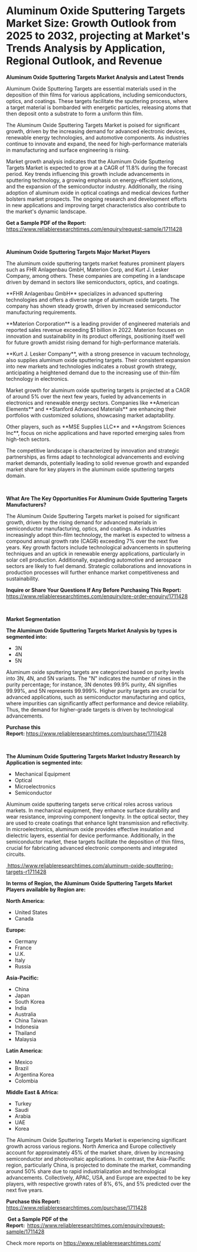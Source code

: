 <p><h1>Aluminum Oxide Sputtering Targets Market Size: Growth Outlook from 2025 to 2032, projecting at Market's Trends Analysis by Application, Regional Outlook, and Revenue</h1></p><p><strong>Aluminum Oxide Sputtering Targets Market Analysis and Latest Trends</strong></p>
<p><p>Aluminum Oxide Sputtering Targets are essential materials used in the deposition of thin films for various applications, including semiconductors, optics, and coatings. These targets facilitate the sputtering process, where a target material is bombarded with energetic particles, releasing atoms that then deposit onto a substrate to form a uniform thin film.</p><p>The Aluminum Oxide Sputtering Targets Market is poised for significant growth, driven by the increasing demand for advanced electronic devices, renewable energy technologies, and automotive components. As industries continue to innovate and expand, the need for high-performance materials in manufacturing and surface engineering is rising. </p><p>Market growth analysis indicates that the Aluminum Oxide Sputtering Targets Market is expected to grow at a CAGR of 11.8% during the forecast period. Key trends influencing this growth include advancements in sputtering technology, a growing emphasis on energy-efficient solutions, and the expansion of the semiconductor industry. Additionally, the rising adoption of aluminum oxide in optical coatings and medical devices further bolsters market prospects. The ongoing research and development efforts in new applications and improving target characteristics also contribute to the market's dynamic landscape.</p></p>
<p><strong>Get a Sample PDF of the Report:&nbsp;</strong> <a href="https://www.reliableresearchtimes.com/enquiry/request-sample/1711428?utm_campaign=2252&utm_medium=2&utm_source=Github&utm_content=ia&utm_term=27032025&utm_id=aluminum-oxide-sputtering-targets">https://www.reliableresearchtimes.com/enquiry/request-sample/1711428</a></p>
<p>&nbsp;</p>
<p><strong>Aluminum Oxide Sputtering Targets Major Market Players</strong></p>
<p><p>The aluminum oxide sputtering targets market features prominent players such as FHR Anlagenbau GmbH, Materion Corp, and Kurt J. Lesker Company, among others. These companies are competing in a landscape driven by demand in sectors like semiconductors, optics, and coatings.</p><p>**FHR Anlagenbau GmbH** specializes in advanced sputtering technologies and offers a diverse range of aluminum oxide targets. The company has shown steady growth, driven by increased semiconductor manufacturing requirements. </p><p>**Materion Corporation** is a leading provider of engineered materials and reported sales revenue exceeding $1 billion in 2022. Materion focuses on innovation and sustainability in its product offerings, positioning itself well for future growth amidst rising demand for high-performance materials.</p><p>**Kurt J. Lesker Company**, with a strong presence in vacuum technology, also supplies aluminum oxide sputtering targets. Their consistent expansion into new markets and technologies indicates a robust growth strategy, anticipating a heightened demand due to the increasing use of thin-film technology in electronics.</p><p>Market growth for aluminum oxide sputtering targets is projected at a CAGR of around 5% over the next few years, fueled by advancements in electronics and renewable energy sectors. Companies like **American Elements** and **Stanford Advanced Materials** are enhancing their portfolios with customized solutions, showcasing market adaptability.</p><p>Other players, such as **MSE Supplies LLC** and **Angstrom Sciences Inc**, focus on niche applications and have reported emerging sales from high-tech sectors. </p><p>The competitive landscape is characterized by innovation and strategic partnerships, as firms adapt to technological advancements and evolving market demands, potentially leading to solid revenue growth and expanded market share for key players in the aluminum oxide sputtering targets domain.</p></p>
<p>&nbsp;</p>
<p><strong>What Are The Key Opportunities For Aluminum Oxide Sputtering Targets Manufacturers?</strong></p>
<p><p>The Aluminum Oxide Sputtering Targets market is poised for significant growth, driven by the rising demand for advanced materials in semiconductor manufacturing, optics, and coatings. As industries increasingly adopt thin-film technology, the market is expected to witness a compound annual growth rate (CAGR) exceeding 7% over the next five years. Key growth factors include technological advancements in sputtering techniques and an uptick in renewable energy applications, particularly in solar cell production. Additionally, expanding automotive and aerospace sectors are likely to fuel demand. Strategic collaborations and innovations in production processes will further enhance market competitiveness and sustainability.</p></p>
<p><strong>Inquire or Share Your Questions If Any Before Purchasing This Report:</strong> <a href="https://www.reliableresearchtimes.com/enquiry/pre-order-enquiry/1711428?utm_campaign=2252&utm_medium=2&utm_source=Github&utm_content=ia&utm_term=27032025&utm_id=aluminum-oxide-sputtering-targets">https://www.reliableresearchtimes.com/enquiry/pre-order-enquiry/1711428</a></p>
<p>&nbsp;</p>
<p><strong>Market Segmentation</strong></p>
<p><strong>The Aluminum Oxide Sputtering Targets Market Analysis by types is segmented into:</strong></p>
<p><ul><li>3N</li><li>4N</li><li>5N</li></ul></p>
<p><p>Aluminum oxide sputtering targets are categorized based on purity levels into 3N, 4N, and 5N variants. The "N" indicates the number of nines in the purity percentage; for instance, 3N denotes 99.9% purity, 4N signifies 99.99%, and 5N represents 99.999%. Higher purity targets are crucial for advanced applications, such as semiconductor manufacturing and optics, where impurities can significantly affect performance and device reliability. Thus, the demand for higher-grade targets is driven by technological advancements.</p></p>
<p><strong>Purchase this Report:&nbsp;</strong><a href="https://www.reliableresearchtimes.com/purchase/1711428?utm_campaign=2252&utm_medium=2&utm_source=Github&utm_content=ia&utm_term=27032025&utm_id=aluminum-oxide-sputtering-targets">https://www.reliableresearchtimes.com/purchase/1711428</a></p>
<p>&nbsp;</p>
<p><strong>The Aluminum Oxide Sputtering Targets Market Industry Research by Application is segmented into:</strong></p>
<p><ul><li>Mechanical Equipment</li><li>Optical</li><li>Microelectronics</li><li>Semiconductor</li></ul></p>
<p><p>Aluminum oxide sputtering targets serve critical roles across various markets. In mechanical equipment, they enhance surface durability and wear resistance, improving component longevity. In the optical sector, they are used to create coatings that enhance light transmission and reflectivity. In microelectronics, aluminum oxide provides effective insulation and dielectric layers, essential for device performance. Additionally, in the semiconductor market, these targets facilitate the deposition of thin films, crucial for fabricating advanced electronic components and integrated circuits.</p></p>
<p><a href="https://www.reliableresearchtimes.com/aluminum-oxide-sputtering-targets-r1711428?utm_campaign=2252&utm_medium=2&utm_source=Github&utm_content=ia&utm_term=27032025&utm_id=aluminum-oxide-sputtering-targets">&nbsp;https://www.reliableresearchtimes.com/aluminum-oxide-sputtering-targets-r1711428</a></p>
<p><strong>In terms of Region, the Aluminum Oxide Sputtering Targets Market Players available by Region are:</strong></p>
<p>
    <p> <strong> North America: </strong>
        <ul>
            <li>United States</li>
            <li>Canada</li>
        </ul>
        </p> 
    <p> <strong> Europe: </strong>
        <ul>
            <li>Germany</li>
            <li>France</li>
            <li>U.K.</li>
            <li>Italy</li>
            <li>Russia</li>
        </ul>
        </p> 
    <p> <strong> Asia-Pacific: </strong>
        <ul>
            <li>China</li>
            <li>Japan</li>
            <li>South Korea</li>
            <li>India</li>
            <li>Australia</li>
            <li>China Taiwan</li>
            <li>Indonesia</li>
            <li>Thailand</li>
            <li>Malaysia</li>
        </ul>
        </p> 
    <p> <strong> Latin America: </strong>
        <ul>
            <li>Mexico</li>
            <li>Brazil</li>
            <li>Argentina Korea</li>
            <li>Colombia</li>
        </ul>
        </p> 
    <p> <strong> Middle East & Africa: </strong>
        <ul>
            <li>Turkey</li>
            <li>Saudi</li>
            <li>Arabia</li>
            <li>UAE</li>
            <li>Korea</li>
        </ul>
    </p>
    </p>
<p><p>The Aluminum Oxide Sputtering Targets Market is experiencing significant growth across various regions. North America and Europe collectively account for approximately 45% of the market share, driven by increasing semiconductor and photovoltaic applications. In contrast, the Asia-Pacific region, particularly China, is projected to dominate the market, commanding around 50% share due to rapid industrialization and technological advancements. Collectively, APAC, USA, and Europe are expected to be key players, with respective growth rates of 8%, 6%, and 5% predicted over the next five years.</p></p>
<p><strong>Purchase this Report: </strong><a href="https://www.reliableresearchtimes.com/purchase/1711428?utm_campaign=2252&utm_medium=2&utm_source=Github&utm_content=ia&utm_term=27032025&utm_id=aluminum-oxide-sputtering-targets">https://www.reliableresearchtimes.com/purchase/1711428</a></p>
<p>&nbsp;<strong>Get a Sample PDF of the Report:&nbsp;&nbsp;</strong><a href="https://www.reliableresearchtimes.com/enquiry/request-sample/1711428?utm_campaign=2252&utm_medium=2&utm_source=Github&utm_content=ia&utm_term=27032025&utm_id=aluminum-oxide-sputtering-targets">https://www.reliableresearchtimes.com/enquiry/request-sample/1711428</a></p>
<p><strong></strong></p>
<p>Check more reports on <a href="https://www.reliableresearchtimes.com/?utm_campaign=2252&utm_medium=2&utm_source=Github&utm_content=ia&utm_term=27032025&utm_id=aluminum-oxide-sputtering-targets">https://www.reliableresearchtimes.com/</a></p>